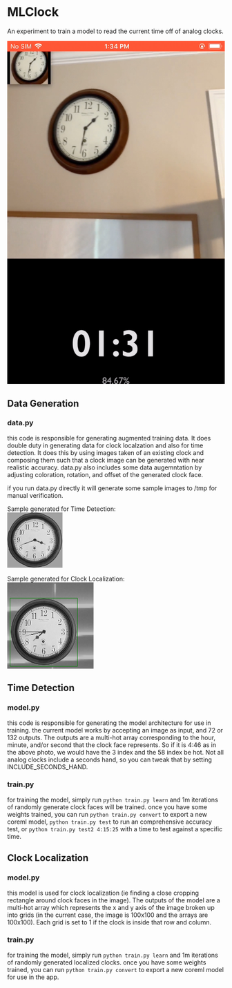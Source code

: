 # MLClock

An experiment to train a model to read the current time off of analog clocks.

![demo](https://github.com/KittyMac/MLClock/blob/master/meta/demo4.jpg?raw=true)


## Data Generation

### data.py

this code is responsible for generating augmented training data. It does double duty in generating data for clock localzation and also for time detection. It does this by using images taken of an existing clock and composing them such that a clock image can be generated with near realistic accuracy. data.py also includes some data augemntation by adjusting coloration, rotation, and offset of the generated clock face.  

if you run data.py directly it will generate some sample images to /tmp for manual verification.

Sample generated for Time Detection:  
![demo2](https://github.com/KittyMac/MLClock/blob/master/meta/demo2.png?raw=true)

Sample generated for Clock Localization:  
![demo2](https://github.com/KittyMac/MLClock/blob/master/meta/demo3.png?raw=true)


## Time Detection

### model.py

this code is responsible for generating the model architecture for use in training. the current model works by accepting an image as input, and 72 or 132 outputs. The outputs are a multi-hot array corresponding to the hour, minute, and/or second that the clock face represents. So if it is 4:46 as in the above photo, we would have the 3 index and the 58 index be hot. Not all analog clocks include a seconds hand, so you can tweak that by setting INCLUDE_SECONDS_HAND.


### train.py

for training the model, simply run `python train.py learn` and 1m iterations of randomly generate clock faces will be trained.  once you have some weights trained, you can run `python train.py convert` to export a new coreml model, `python train.py test` to run an comprehensive accuracy test, or `python train.py test2 4:15:25` with a time to test against a specific time.


## Clock Localization

### model.py

this model is used for clock localization (ie finding a close cropping rectangle around clock faces in the image).  The outputs of the model are a multi-hot array which represents the x and y axis of the image broken up into grids (in the current case, the image is 100x100 and the arrays are 100x100). Each grid is set to 1 if the clock is inside that row and column.


### train.py

for training the model, simply run `python train.py learn` and 1m iterations of randomly generated localized clocks.  once you have some weights trained, you can run `python train.py convert` to export a new coreml model for use in the app.

